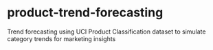 # product-trend-forecasting
Trend forecasting using UCI Product Classification dataset to simulate category trends for marketing insights
